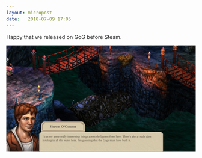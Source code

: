 ```yaml
---
layout: micropost
date:   2018-07-09 17:05
---
```


Happy that we released on GoG before Steam. 

<a href="/assets/images/post-images/11f1eed80b297ef7.jpeg"><img src="/assets/images/post-images/11f1eed80b297ef7.jpeg" /></a>
